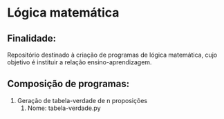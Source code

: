 # Lógica matemática

## Finalidade:

Repositório destinado à criação de programas de lógica matemática, cujo objetivo é instituir a relação ensino-aprendizagem.

## Composição de programas:

1. Geração de tabela-verdade de n proposições
    1. Nome: tabela-verdade.py
